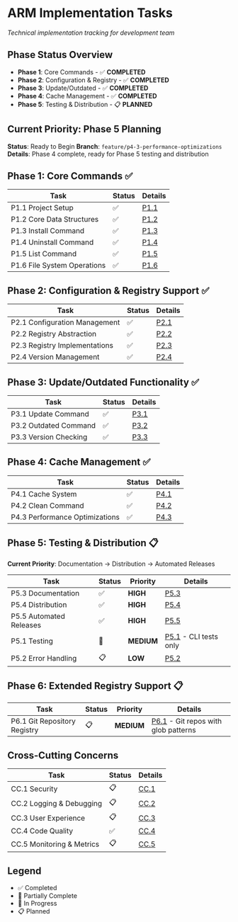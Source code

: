 # ARM Implementation Tasks

*Technical implementation tracking for development team*

## Phase Status Overview

- **Phase 1**: Core Commands - ✅ **COMPLETED**
- **Phase 2**: Configuration & Registry - ✅ **COMPLETED**
- **Phase 3**: Update/Outdated - ✅ **COMPLETED**
- **Phase 4**: Cache Management - ✅ **COMPLETED**
- **Phase 5**: Testing & Distribution - 📋 **PLANNED**

## Current Priority: Phase 5 Planning

**Status**: Ready to Begin
**Branch**: `feature/p4-3-performance-optimizations`
**Details**: Phase 4 complete, ready for Phase 5 testing and distribution

## Phase 1: Core Commands ✅

| Task | Status | Details |
|------|--------|---------|
| P1.1 Project Setup | ✅ | [P1.1](tasks/p1-1-project-setup.md) |
| P1.2 Core Data Structures | ✅ | [P1.2](tasks/p1-2-core-data-structures.md) |
| P1.3 Install Command | ✅ | [P1.3](tasks/p1-3-install-command.md) |
| P1.4 Uninstall Command | ✅ | [P1.4](tasks/p1-4-uninstall-command.md) |
| P1.5 List Command | ✅ | [P1.5](tasks/p1-5-list-command.md) |
| P1.6 File System Operations | ✅ | [P1.6](tasks/p1-6-filesystem-operations.md) |

## Phase 2: Configuration & Registry Support ✅

| Task | Status | Details |
|------|--------|---------|
| P2.1 Configuration Management | ✅ | [P2.1](tasks/p2-1-configuration-management.md) |
| P2.2 Registry Abstraction | ✅ | [P2.2](tasks/p2-2-registry-abstraction.md) |
| P2.3 Registry Implementations | ✅ | [P2.3](tasks/p2-3-registry-implementations.md) |
| P2.4 Version Management | ✅ | [P2.4](tasks/p2-4-version-management.md) |

## Phase 3: Update/Outdated Functionality ✅

| Task | Status | Details |
|------|--------|---------|
| P3.1 Update Command | ✅ | [P3.1](tasks/p3-1-update-command.md) |
| P3.2 Outdated Command | ✅ | [P3.2](tasks/p3-2-outdated-command.md) |
| P3.3 Version Checking | ✅ | [P3.3](tasks/p3-3-version-checking.md) |

## Phase 4: Cache Management ✅

| Task | Status | Details |
|------|--------|---------|
| P4.1 Cache System | ✅ | [P4.1](tasks/p4-1-cache-system.md) |
| P4.2 Clean Command | ✅ | [P4.2](tasks/p4-2-clean-command.md) |
| P4.3 Performance Optimizations | ✅ | [P4.3](tasks/p4-3-performance-optimizations.md) |

## Phase 5: Testing & Distribution 📋

**Current Priority**: Documentation → Distribution → Automated Releases

| Task | Status | Priority | Details |
|------|--------|----------|---------|
| P5.3 Documentation | ✅ | **HIGH** | [P5.3](tasks/p5-3-documentation.md) |
| P5.4 Distribution | ✅ | **HIGH** | [P5.4](tasks/p5-4-distribution.md) |
| P5.5 Automated Releases | ✅ | **HIGH** | [P5.5](tasks/p5-5-automated-releases.md) |
| P5.1 Testing | 🔄 | **MEDIUM** | [P5.1](tasks/p5-1-testing.md) - CLI tests only |
| P5.2 Error Handling | 📋 | **LOW** | [P5.2](tasks/p5-2-error-handling.md) |

## Phase 6: Extended Registry Support 📋

| Task | Status | Priority | Details |
|------|--------|----------|---------|
| P6.1 Git Repository Registry | 📋 | **MEDIUM** | [P6.1](tasks/p6-1-git-registry.md) - Git repos with glob patterns |

## Cross-Cutting Concerns

| Task | Status | Details |
|------|--------|---------|
| CC.1 Security | 📋 | [CC.1](tasks/cc-1-security.md) |
| CC.2 Logging & Debugging | 📋 | [CC.2](tasks/cc-2-logging-debugging.md) |
| CC.3 User Experience | 📋 | [CC.3](tasks/cc-3-user-experience.md) |
| CC.4 Code Quality | ✅ | [CC.4](tasks/cc-4-code-quality.md) |
| CC.5 Monitoring & Metrics | 📋 | [CC.5](tasks/cc-5-monitoring-metrics.md) |

## Legend
- ✅ Completed
- 🔄 Partially Complete
- 🚧 In Progress
- 📋 Planned
